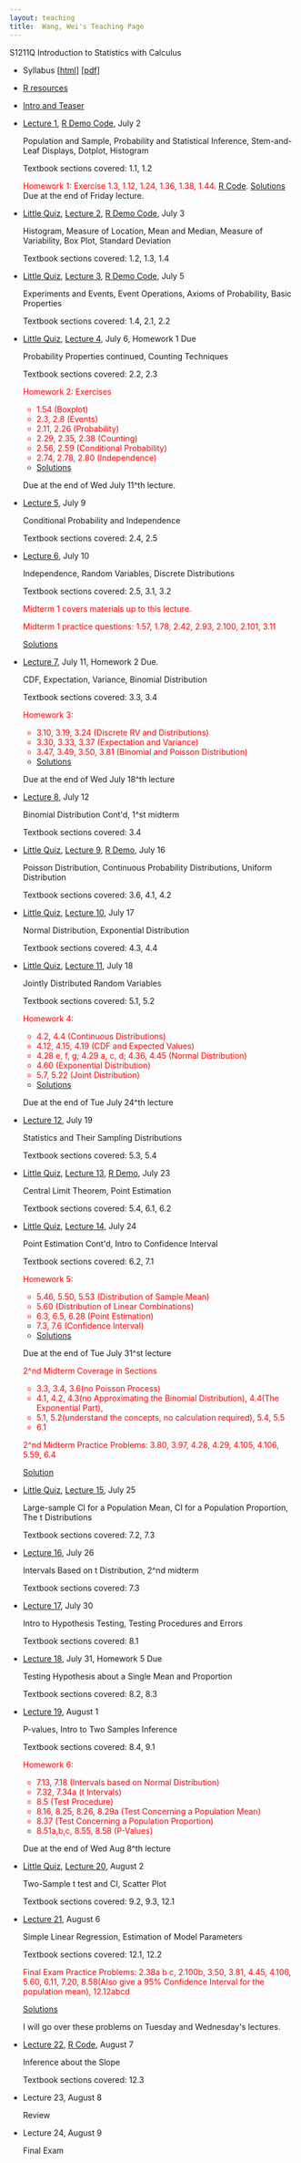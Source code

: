 ```yaml
---
layout: teaching
title:  Wang, Wei's Teaching Page
---
```

S1211Q Introduction to Statistics with Calculus

- Syllabus \[[html](./syllabus.html)\] \[[pdf](./syllabus.pdf)\]
- [R resources](../r_resources.html)
- [Intro and Teaser](./intro.html)
- [Lecture 1](./lecture1.pdf), [R Demo Code](./R_demo_1.R), July 2

  Population and Sample, Probability and Statistical Inference, Stem-and-Leaf
  Displays, Dotplot, Histogram

  Textbook sections covered: 1.1, 1.2

  <font color="red">Homework 1: Exercise 1.3, 1.12, 1.24, 1.36, 1.38, 1.44.</font> [R Code](./hw1.R). [Solutions](./hw1_solutions.pdf) Due at the end of Friday lecture. 

- [Little Quiz](./quiz2.html), [Lecture 2](./lecture2.pdf), [R Demo
  Code](./R_demo_2.R), July 3

  Histogram, Measure of Location, Mean and Median,  Measure of Variability, Box Plot, Standard Deviation

  Textbook sections covered: 1.2, 1.3, 1.4

- [Little Quiz](./quiz3.html), [Lecture 3](./lecture3.pdf), [R Demo
  Code](./R_demo_3.R), July 5

  Experiments and Events, Event Operations, Axioms of Probability, Basic Properties

  Textbook sections covered: 1.4, 2.1, 2.2

- [Little Quiz](./quiz4.html), [Lecture 4](./lecture4.pdf), July 6, Homework 1 Due

  Probability Properties continued, Counting Techniques

  Textbook sections covered: 2.2, 2.3

  <font color="red"> Homework 2: Exercises 
  - 1.54 (Boxplot)
  - 2.3, 2.8 (Events)
  - 2.11, 2.26 (Probability)
  - 2.29, 2.35, 2.38 (Counting)
  - 2.56, 2.59 (Conditional Probability)
  - 2.74, 2.78, 2.80 (Independence)
  - [Solutions](./hw2_solutions.pdf)</font> 

  Due at the end of Wed July 11^th lecture.

- [Lecture 5](./lecture5.pdf), July 9

  Conditional Probability and Independence

  Textbook sections covered: 2.4, 2.5

- [Lecture 6](./lecture6.pdf), July 10

  Independence, Random Variables, Discrete Distributions
  
  Textbook sections covered: 2.5, 3.1, 3.2

  <font color="red">Midterm 1 covers materials up to this lecture.
  
  Midterm 1 practice questions: 1.57, 1.78, 2.42, 2.93, 2.100, 2.101, 3.11</font> 

  [Solutions](./mid1_practice_solutions.pdf)

- [Lecture 7](./lecture7.pdf), July 11, Homework 2 Due.

  CDF, Expectation, Variance, Binomial Distribution
  
  Textbook sections covered: 3.3, 3.4 

  <font color="red">Homework 3: 
  - 3.10, 3.19, 3.24 (Discrete RV and Distributions) 
  - 3.30, 3.33, 3.37 (Expectation and Variance) 
  - 3.47, 3.49, 3.50, 3.81 (Binomial and Poisson Distribution)
  - [Solutions](./hw3_solutions.pdf)</font>
  
  Due at the end of Wed July 18^th lecture
  
- [Lecture 8](./lecture8.pdf), July 12

  Binomial Distribution Cont'd, 1^st midterm
  
  Textbook sections covered: 3.4

- [Little Quiz](./quiz9.html), [Lecture 9](./lecture9.pdf), [R Demo](./R_demo_9.R), July 16

  Poisson Distribution, Continuous Probability Distributions, Uniform Distribution

  Textbook sections covered: 3.6, 4.1, 4.2

- [Little Quiz](./quiz10.html), [Lecture 10](./lecture10.pdf), July 17

  Normal Distribution, Exponential Distribution
  
  Textbook sections covered: 4.3, 4.4

- [Little Quiz](./quiz11.html), [Lecture 11](./lecture11.pdf), July 18

  Jointly Distributed Random Variables
  
  Textbook sections covered: 5.1, 5.2

  <font color="red">Homework 4: 
  - 4.2, 4.4 (Continuous Distributions) 
  - 4.12, 4.15, 4.19 (CDF and Expected Values) 
  - 4.28 e, f, g; 4.29 a, c, d; 4.36, 4.45 (Normal Distribution)
  - 4.60 (Exponential Distribution)
  - 5.7, 5.22 (Joint Distribution)
  - [Solutions](./hw4_solutions.pdf)</font>

  Due at the end of Tue July 24^th lecture       

- [Lecture 12](./lecture12.pdf), July 19

  Statistics and Their Sampling Distributions
  
  Textbook sections covered: 5.3, 5.4

- [Little Quiz](./quiz13.html), [Lecture 13](./lecture13.pdf), [R Demo](./R_demo_13.R), July 23

  Central Limit Theorem, Point Estimation
  
  Textbook sections covered: 5.4, 6.1, 6.2

- [Little Quiz](./quiz14.html), [Lecture 14](./lecture14.pdf), July 24

  Point Estimation Cont'd, Intro to Confidence Interval
  
  Textbook sections covered: 6.2, 7.1

  <font color="red">Homework 5: 
  - 5.46, 5.50, 5.53 (Distribution of Sample Mean)
  - 5.60 (Distribution of Linear Combinations)  
  - 6.3, 6.5, 6.28 (Point Estimation)
  - 7.3, 7.6 (Confidence Interval)</font>
  - [Solutions](./hw5_solutions.pdf)

  Due at the end of Tue July 31^st lecture

  <font color="red">2^nd Midterm Coverage in Sections
  - 3.3, 3.4, 3.6(no Poisson Process)
  - 4.1, 4.2, 4.3(no Approximating the Binomial Distribution), 4.4(The Exponential Part), 
  - 5.1, 5.2(understand the concepts, no calculation required), 5.4, 5.5
  - 6.1
  </font>

  <font color="red"> 2^nd Midterm Practice Problems: 3.80, 3.97, 4.28, 4.29, 4.105, 4.106, 5.59, 6.4 </font>

  [Solution](./mid2_practice_solutions.pdf)
  
- [Little Quiz](./quiz15.html), [Lecture 15](./lecture15.pdf), July 25

  Large-sample CI for a Population Mean, CI for a Population Proportion, The t Distributions
  
  Textbook sections covered: 7.2, 7.3

- [Lecture 16](./lecture16.pdf), July 26

  Intervals Based on t Distribution, 2^nd midterm
  
  Textbook sections covered: 7.3

- [Lecture 17](./lecture17.pdf), July 30

  Intro to Hypothesis Testing, Testing Procedures and Errors
  
  Textbook sections covered: 8.1

- [Lecture 18](./lecture18.pdf), July 31, Homework 5 Due

  Testing Hypothesis about a Single Mean and Proportion
  
  Textbook sections covered: 8.2, 8.3

- [Lecture 19](./lecture19.pdf), August 1

  P-values, Intro to Two Samples Inference
  
  Textbook sections covered: 8.4, 9.1

  <font color="red">Homework 6: 
  - 7.13, 7.18 (Intervals based on Normal Distribution)
  - 7.32, 7.34a  (t Intervals)  
  - 8.5 (Test Procedure)
  - 8.16, 8.25, 8.26, 8.29a (Test Concerning a Population Mean)
  - 8.37 (Test Concerning a Population Proportion)
  - 8.51a,b,c, 8.55, 8.58 (P-Values)</font>
  
  Due at the end of Wed Aug 8^th lecture

- [Little Quiz](./quiz20.html), [Lecture 20](./lecture20.pdf), August 2

  Two-Sample t test and CI, Scatter Plot
  
  Textbook sections covered: 9.2, 9.3, 12.1

- [Lecture 21](./lecture21.pdf), August 6

  Simple Linear Regression, Estimation of Model Parameters
  
  Textbook sections covered: 12.1, 12.2

  <font color="red"> Final Exam Practice Problems: 2.38a b c, 2.100b, 3.50, 3.81, 4.45, 4.106, 5.60, 6.11, 7.20, 8.58(Also give a 95% Confidence Interval for the population mean), 12.12abcd </font> 

  [Solutions](./final_practice_solutions.pdf)

  I will go over these problems on Tuesday and Wednesday's lectures.

- [Lecture 22](./lecture22.pdf), [R Code](./R_demo_22.R), August 7

  Inference about the Slope
  
  Textbook sections covered: 12.3

- Lecture 23, August 8

  Review

- Lecture 24, August 9

  Final Exam
  
  






